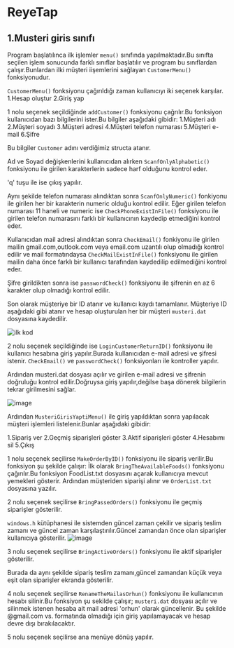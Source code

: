 # ReyeTap

## 1.Musteri giris sınıfı

Program başlatılınca ilk işlemler `menu()` sınıfında yapılmaktadır.Bu sınıfta seçilen işlem sonucunda farklı sınıflar başlatılır ve program bu sınıflardan çalışır.Bunlardan ilki müşteri iişemlerini sağlayan  `CustomerMenu()` fonksiyonudur. 

`CustomerMenu()` fonksiyonu çağırıldığı zaman kullanıcıyı iki seçenek karşılar.
1.Hesap oluştur
2.Giriş yap 


1 nolu seçenek seçildiğinde `addCustomer()` fonksiyonu çağrılır.Bu fonksiyon kullanıcıdan bazı bilgilerini ister.Bu bilgiler aşağıdaki gibidir:
1.Müşteri adı 
2.Müşteri soyadı
3.Müşteri adresi 
4.Müşteri telefon numarası 
5.Müşteri e-mail
6.Şifre

Bu bilgiler `Customer` adını verdiğimiz structa atanır.

Ad ve Soyad değişkenlerini kullanıcıdan alırken `ScanfOnlyAlphabetic()` fonksiyonu ile girilen karakterlerin sadece harf olduğunu kontrol eder.

'q' tuşu ile ise çıkış yapılır.

Aynı şekilde telefon numarası alındıktan sonra `ScanfOnlyNumeric()` fonkiyonu ile girilen her bir karakterin numeric olduğu kontrol edilir.
Eğer girilen telefon numarası 11 haneli ve numeric ise `CheckPhoneExistInFile()` fonksiyonu ile girilen telefon numarasını farklı bir kullanıcının kaydedip etmediğini kontrol eder.

Kullanıcıdan mail adresi alındıktan sonra `CheckEmail()` fonkiyonu ile girilen mailin gmail.com,outlook.com veya email.com uzantılı olup olmadığı kontrol edilir ve mail formatındaysa `CheckMailExistInFile()` fonksiyonu ile girilen mailin daha önce farklı bir kullanıcı tarafından kaydedilip edilmediğini kontrol eder.

Şifre girildikten sonra ise `passwordCheck()` fonksiyonu ile şifrenin en az 6 karakter olup olmadığı kontrol edilir.


Son olarak müşteriye bir ID atanır ve kullanıcı kaydı tamamlanır. Müşteriye ID aşağıdaki gibi atanır ve hesap oluşturulan her bir müşteri `musteri.dat` dosyasına kaydedilir.

![ilk kod](https://github.com/OrhunBegen/ReyeTap/assets/146104421/d20ce9ad-f7db-4897-97a7-510d3ff3c36b)

2 nolu seçenek seçildiğinde ise `LoginCustomerReturnID()` fonksiyonu ile kullanıcı hesabına giriş yapılır.Burada kullanıcıdan e-mail adresi ve şifresi istenir.
`CheckEmail()` ve `passwordCheck()` fonksiyonları ile kontroller yapılır.

Ardından musteri.dat dosyası açılır ve girilen e-mail adresi  ve şifrenin doğruluğu kontrol edilir.Doğruysa giriş yapılır,değilse başa dönerek bilgilerin tekrar girilmesini sağlar.

![image](https://github.com/OrhunBegen/ReyeTap/assets/146104421/19b10b70-124c-4e18-a9ca-364443ec974d)


Ardından `MusteriGirisYaptiMenu()` ile giriş yapıldıktan sonra yapılacak müşteri işlemleri listelenir.Bunlar aşağıdaki gibidir:

1.Sipariş ver
2.Geçmiş siparişleri göster
3.Aktif siparişleri göster
4.Hesabımı sil
5.Çıkış 

1 nolu seçenek seçilirse `MakeOrderByID()` fonksiyonu ile sipariş verilir.Bu fonksiyon şu şekilde çalışır: 
İlk olarak `BringTheAvailableFoods()` fonksiyonu çağırılır.Bu fonksiyon FoodList.txt dosyasını açarak kullanıcıya mevcut yemekleri gösterir.
Ardından müşteriden siparişi alınır ve `OrderList.txt` dosyasına yazılır.

2 nolu seçenek seçilirse `BringPassedOrders()` fonksiyonu ile geçmiş siparişler gösterilir.

`windows.h` kütüphanesi ile sistemden güncel zaman çekilir ve sipariş teslim zamanı ve güncel zaman karşılaştırılır.Güncel zamandan önce olan siparişler kullanıcıya gösterilir.
![image](https://github.com/OrhunBegen/ReyeTap/assets/146104421/ea4a63ad-1977-4695-9f57-3237a6244850)

3 nolu seçenek seçilirse `BringActiveOrders()` fonksiyonu ile aktif siparişler gösterilir.

Burada da aynı şekilde sipariş teslim zamanı,güncel zamandan küçük veya eşit olan siparişler ekranda gösterilir.

4 nolu seçenek seçilirse `RenameTheMailasOrhun()` fonksiyonu ile kullanıcının hesabı silinir.Bu fonksiyon şu sekilde çalışır; `musteri.dat` dosyası açılır ve silinmek istenen hesaba ait mail adresi 'orhun' olarak güncellenir. Bu şekilde @gmail.com vs. formatında olmadığı için giriş yapılamayacak ve hesap devre dışı bırakılacaktır.

5 nolu seçenek seçilirse ana menüye dönüş yapılır.
















